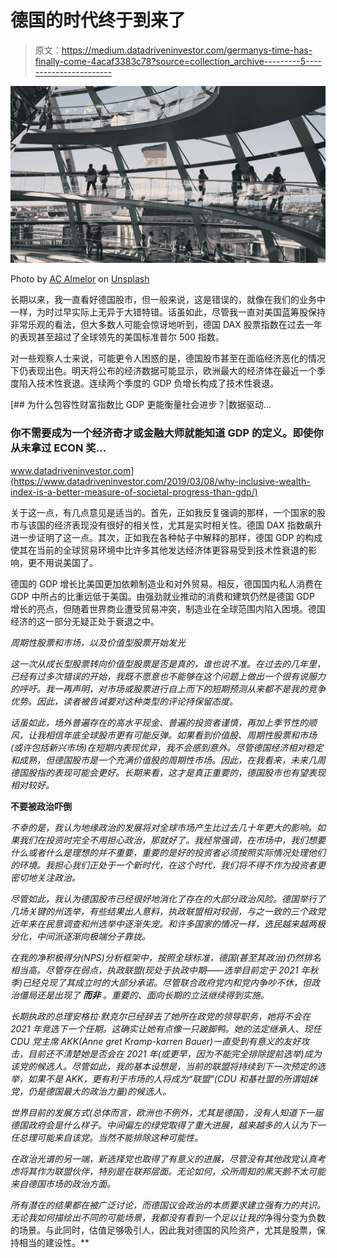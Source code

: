 # 德国的时代终于到来了

> 原文：<https://medium.datadriveninvestor.com/germanys-time-has-finally-come-4acaf3383c78?source=collection_archive---------5----------------------->

![](img/035817d686d7e3ec8fd9d788fda29db8.png)

Photo by [AC Almelor](https://unsplash.com/@acalmelor?utm_source=medium&utm_medium=referral) on [Unsplash](https://unsplash.com?utm_source=medium&utm_medium=referral)

长期以来，我一直看好德国股市，但一般来说，这是错误的，就像在我们的业务中一样，为时过早实际上无异于大错特错。话虽如此，尽管我一直对美国蓝筹股保持非常乐观的看法，但大多数人可能会惊讶地听到，德国 DAX 股票指数在过去一年的表现甚至超过了全球领先的美国标准普尔 500 指数。

对一些观察人士来说，可能更令人困惑的是，德国股市甚至在面临经济恶化的情况下仍表现出色。明天将公布的经济数据可能显示，欧洲最大的经济体在最近一个季度陷入技术性衰退。连续两个季度的 GDP 负增长构成了技术性衰退。

[](https://www.datadriveninvestor.com/2019/03/08/why-inclusive-wealth-index-is-a-better-measure-of-societal-progress-than-gdp/) [## 为什么包容性财富指数比 GDP 更能衡量社会进步？|数据驱动…

### 你不需要成为一个经济奇才或金融大师就能知道 GDP 的定义。即使你从未拿过 ECON 奖…

www.datadriveninvestor.com](https://www.datadriveninvestor.com/2019/03/08/why-inclusive-wealth-index-is-a-better-measure-of-societal-progress-than-gdp/) 

关于这一点，有几点意见是适当的。首先，正如我反复强调的那样，一个国家的股市与该国的经济表现没有很好的相关性，尤其是实时相关性。德国 DAX 指数飙升进一步证明了这一点。其次，正如我在各种帖子中解释的那样，德国 GDP 的构成使其在当前的全球贸易环境中比许多其他发达经济体更容易受到技术性衰退的影响，更不用说美国了。

德国的 GDP 增长比美国更加依赖制造业和对外贸易。相反，德国国内私人消费在 GDP 中所占的比重远低于美国。由强劲就业推动的消费和建筑仍然是德国 GDP 增长的亮点，但随着世界商业遭受贸易冲突，制造业在全球范围内陷入困境。德国经济的这一部分无疑正处于衰退之中。

*周期性股票和市场，以及价值型股票开始发光*

*这一次从成长型股票转向价值型股票是否是真的，谁也说不准。在过去的几年里，已经有过多次错误的开始，我既不愿意也不能够在这个问题上做出一个很有说服力的呼吁。我一再声明，对市场或股票进行自上而下的短期预测从来都不是我的竞争优势。因此，读者被告诫要对这种类型的评论持保留态度。*

*话虽如此，场外普遍存在的高水平现金、普遍的投资者谨慎，再加上季节性的顺风，让我相信年底全球股市更有可能反弹。如果看到价值股、周期性股票和市场(或许包括新兴市场)在短期内表现优异，我不会感到意外。尽管德国经济相对稳定和成熟，但德国股市是一个充满价值股的周期性市场。因此，在我看来，未来几周德国股指的表现可能会更好。长期来看，这才是真正重要的，德国股市也有望表现相对较好。*

****不要被政治吓倒****

*不幸的是，我认为地缘政治的发展将对全球市场产生比过去几十年更大的影响。如果我们在投资时完全不用担心政治，那就好了。我经常强调，在市场中，我们想要什么或者什么是理想的并不重要，重要的是好的投资者必须按照实际情况处理他们的环境。我担心我们正处于一个新时代，在这个时代，我们将不得不作为投资者更密切地关注政治。*

*尽管如此，我认为德国股市已经很好地消化了存在的大部分政治风险。德国举行了几场关键的州选举，有些结果出人意料，执政联盟相对较弱，与之一致的三个政党近年来在民意调查和州选举中逐渐失宠。和许多国家的情况一样，选民越来越两极分化，中间派逐渐向极端分子靠拢。*

*在我的净积极得分(NPS)分析框架中，按照全球标准，德国(甚至其政治)仍然排名相当高。尽管存在弱点，执政联盟(现处于执政中期——选举目前定于 2021 年秋季)已经兑现了其成立时的大部分承诺。尽管联合政府党内和党内争吵不休，但政治僵局还是出现了 ***而非*** 。重要的、面向长期的立法继续得到实施。*

*长期执政的总理安格拉·默克尔已经辞去了她所在政党的领导职务，她将不会在 2021 年竞选下一个任期。这确实让她有点像一只跛脚鸭。她的法定继承人、现任 CDU 党主席 AKK(Anne gret Kramp-karren Bauer)一直受到有意义的友好攻击，目前还不清楚她是否会在 2021 年(或更早，因为不能完全排除提前选举)成为该党的候选人。尽管如此，我的基本设想是，当前的联盟将持续到下一次预定的选举，如果不是 AKK，更有利于市场的人将成为“联盟”(CDU 和基社盟的所谓姐妹党，仍是德国最大的政治力量)的候选人。*

*世界目前的发展方式(总体而言，欧洲也不例外，尤其是德国)，没有人知道下一届德国政府会是什么样子。中间偏左的绿党取得了重大进展，越来越多的人认为下一任总理可能来自该党。当然不能排除这种可能性。*

*在政治光谱的另一端，新选择党也取得了有意义的进展，尽管没有其他政党认真考虑将其作为联盟伙伴，特别是在联邦层面。无论如何，众所周知的黑天鹅不太可能来自德国市场的政治方面。*

*所有潜在的结果都在被广泛讨论，而德国议会政治的本质要求建立强有力的共识。无论我如何描绘出不同的可能场景，我都没有看到一个足以让我的*净得分变为负数的场景。与此同时，估值足够吸引人，因此我对德国的风险资产，尤其是股票，保持相当的建设性。**